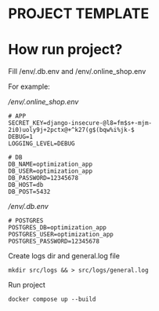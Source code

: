# PROJECT TEMPLATE

# How run project?

Fill /env/.db.env and /env/.online_shop.env

For example: 

*/env/.online_shop.env*

```
# APP
SECRET_KEY=django-insecure-@l8=fm$s+-mjm-2i0)uoly9j+2pctx@+^k27(g$(bqw%i%jk-$
DEBUG=1
LOGGING_LEVEL=DEBUG

# DB
DB_NAME=optimization_app
DB_USER=optimization_app
DB_PASSWORD=12345678
DB_HOST=db
DB_POST=5432
```

*/env/.db.env*
```
# POSTGRES
POSTGRES_DB=optimization_app
POSTGRES_USER=optimization_app
POSTGRES_PASSWORD=12345678
```





Create logs dir and general.log file

```mkdir src/logs && > src/logs/general.log ```

Run project

```docker compose up --build```
